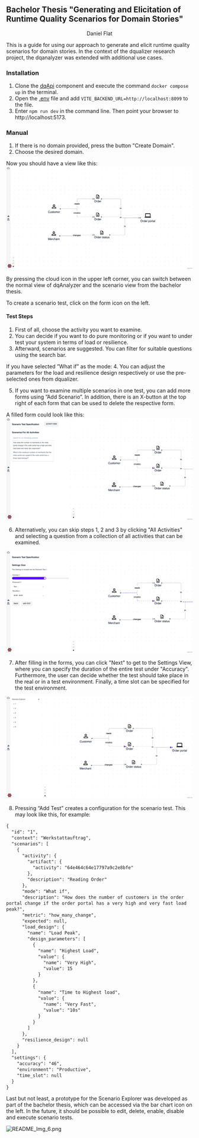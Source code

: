 ## Bachelor Thesis "Generating and Elicitation of Runtime Quality Scenarios for Domain Stories"
<p style="text-align: center;">Daniel Flat </p>

This is a guide for using our approach to generate and elicit runtime quality scenarios for domain stories. In the context of the dqualizer research project, the dqanalyzer was extended with additional use cases.

### Installation
1. Clone the [dqApi](https://github.com/dqualizer/dqApi) component and execute the command `docker compose up` in the terminal.
2. Open the [.env](.env) file and add `VITE_BACKEND_URL=http://localhost:8099` to the file.
3. Enter `npm run dev` in the command line. Then point your browser to http://localhost:5173.

### Manual
1. If there is no domain provided, press the button "Create Domain".
2. Choose the desired domain.

Now you should have a view like this:
![README_Img_1.png](rsc%2FREADME_Img_1.png)

By pressing the cloud icon in the upper left corner, you can switch between the normal view of dqAnalyzer and the scenario view from the bachelor thesis.

To create a scenario test, click on the form icon on the left.

#### Test Steps

1. First of all, choose the activity you want to examine.
2. You can decide if you want to do pure monitoring or if you want to under test your system in terms of load or resilience.
3. Afterward, scenarios are suggested. You can filter for suitable questions using the search bar.

If you have selected ”What if” as the mode:
4. You can adjust the parameters for the load and resilience design respectively or use the pre-selected ones from dqualizer.

5. If you want to examine multiple scenarios in one test, you can add more forms using ”Add Scenario”. In addition, there is an X-button at the top right of each form that can be used to delete the respective form.

A filled form could look like this:
![README_Img_3.png](rsc%2FREADME_Img_3.png)

6. Alternatively, you can skip steps 1, 2 and 3 by clicking "All Activities" and selecting a question from a collection of all activities that can be examined.

![README_Img_4.png](rsc%2FREADME_Img_4.png)

7. After filling in the forms, you can click "Next" to get to the Settings View, where you can specify the duration of the entire test under "Accuracy". Furthermore, the user can decide whether the test should take place in the real or in a test environment. Finally, a time slot can be specified for the test environment.

![README_Img_5.png](rsc%2FREADME_Img_5.png)

8. Pressing “Add Test” creates a configuration for the scenario test. This may look like this, for example:

```
{
  "id": "1",
  "context": "Werkstattauftrag",
  "scenarios": [
    {
      "activity": {
        "artifact": {
          "activity": "64e464c64e17797a9c2e8bfe"
        },
        "description": "Reading Order"
      },
      "mode": "What if",
      "description": "How does the number of customers in the order portal change if the order portal has a very high and very fast load peak?",
      "metric": "how_many_change",
      "expected": null,
      "load_design": {
        "name": "Load Peak",
        "design_parameters": [
          {
            "name": "Highest Load",
            "value": {
              "name": "Very High",
              "value": 15
            }
          },
          {
            "name": "Time to Highest load",
            "value": {
              "name": "Very Fast",
              "value": "10s"
            }
          }
        ]
      },
      "resilience_design": null
    }
  ],
  "settings": {
    "accuracy": "46",
    "environment": "Productive",
    "time_slot": null
  }
}
```

Last but not least, a prototype for the Scenario Explorer was developed as part of the bachelor thesis, which can be accessed via the bar chart icon on the left. In the future, it should be possible to edit, delete, enable, disable and execute scenario tests.

![README_Img_6.png](rsc%2FREADME_Img_6.png)

